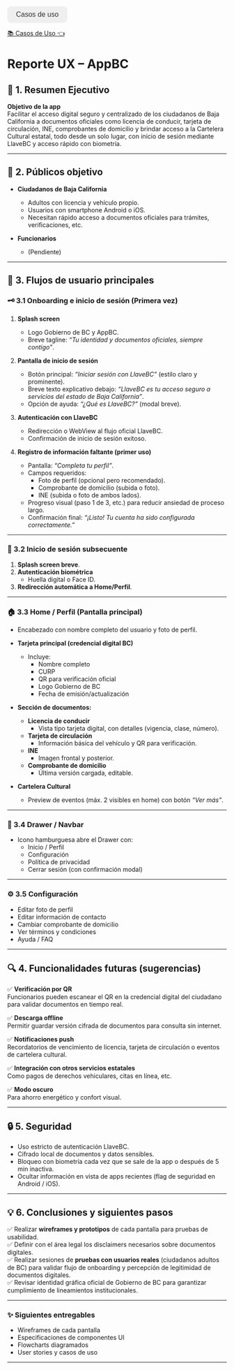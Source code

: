 <button href="https://github.com/labrujasiete/app-bc-ux/blob/main/casos_de_uso.md" style="font-weight: 500; font-size: 16px; padding: 10px 20px; border-radius: 9px; border: none; color: #313131">Casos de uso</button>

[ 📚 Casos de Uso 👈 ](https://github.com/labrujasiete/app-bc-ux/blob/main/casos_de_uso.md)


# Reporte UX – AppBC

## 🎯 1. Resumen Ejecutivo

**Objetivo de la app**  
Facilitar el acceso digital seguro y centralizado de los ciudadanos de Baja California a documentos oficiales como licencia de conducir, tarjeta de circulación, INE, comprobantes de domicilio y brindar acceso a la Cartelera Cultural estatal, todo desde un solo lugar, con inicio de sesión mediante LlaveBC y acceso rápido con biometría.

---

## 👥 2. Públicos objetivo

- **Ciudadanos de Baja California**
  - Adultos con licencia y vehículo propio.
  - Usuarios con smartphone Android o iOS.
  - Necesitan rápido acceso a documentos oficiales para trámites, verificaciones, etc.

- **Funcionarios**
  - (Pendiente)

---

## 📱 3. Flujos de usuario principales

### 🗝 3.1 Onboarding e inicio de sesión (Primera vez)

1. **Splash screen**
   - Logo Gobierno de BC y AppBC.
   - Breve tagline: *“Tu identidad y documentos oficiales, siempre contigo”*.

2. **Pantalla de inicio de sesión**
   - Botón principal: *“Iniciar sesión con LlaveBC”* (estilo claro y prominente).
   - Breve texto explicativo debajo: *“LlaveBC es tu acceso seguro a servicios del estado de Baja California”*.
   - Opción de ayuda: *“¿Qué es LlaveBC?”* (modal breve).

3. **Autenticación con LlaveBC**
   - Redirección o WebView al flujo oficial LlaveBC.
   - Confirmación de inicio de sesión exitoso.

4. **Registro de información faltante (primer uso)**
   - Pantalla: *“Completa tu perfil”*.
   - Campos requeridos:
     - Foto de perfil (opcional pero recomendado).
     - Comprobante de domicilio (subida o foto).
     - INE (subida o foto de ambos lados).
   - Progreso visual (paso 1 de 3, etc.) para reducir ansiedad de proceso largo.
   - Confirmación final: *“¡Listo! Tu cuenta ha sido configurada correctamente.”*

---

### 🔐 3.2 Inicio de sesión subsecuente

1. **Splash screen breve**.
2. **Autenticación biométrica**
   - Huella digital o Face ID.
3. **Redirección automática a Home/Perfil**.

---

### 🏠 3.3 Home / Perfil (Pantalla principal)

- Encabezado con nombre completo del usuario y foto de perfil.  
- **Tarjeta principal (credencial digital BC)**
  - Incluye:
    - Nombre completo
    - CURP
    - QR para verificación oficial
    - Logo Gobierno de BC
    - Fecha de emisión/actualización
- **Sección de documentos:**
  - **Licencia de conducir**
    - Vista tipo tarjeta digital, con detalles (vigencia, clase, número).
  - **Tarjeta de circulación**
    - Información básica del vehículo y QR para verificación.
  - **INE**
    - Imagen frontal y posterior.
  - **Comprobante de domicilio**
    - Última versión cargada, editable.

- **Cartelera Cultural**
  - Preview de eventos (máx. 2 visibles en home) con botón *“Ver más”*.

---

### 📂 3.4 Drawer / Navbar

- Icono hamburguesa abre el Drawer con:
  - Inicio / Perfil
  - Configuración
  - Política de privacidad
  - Cerrar sesión (con confirmación modal)

---

### ⚙️ 3.5 Configuración

- Editar foto de perfil
- Editar información de contacto
- Cambiar comprobante de domicilio
- Ver términos y condiciones
- Ayuda / FAQ

---


## 🔍 4. Funcionalidades futuras (sugerencias)

✅ **Verificación por QR**  
Funcionarios pueden escanear el QR en la credencial digital del ciudadano para validar documentos en tiempo real.

✅ **Descarga offline**  
Permitir guardar versión cifrada de documentos para consulta sin internet.

✅ **Notificaciones push**  
Recordatorios de vencimiento de licencia, tarjeta de circulación o eventos de cartelera cultural.

✅ **Integración con otros servicios estatales**  
Como pagos de derechos vehiculares, citas en línea, etc.

✅ **Modo oscuro**  
Para ahorro energético y confort visual.

---

## 🔒 5. Seguridad

- Uso estricto de autenticación LlaveBC.
- Cifrado local de documentos y datos sensibles.
- Bloqueo con biometría cada vez que se sale de la app o después de 5 min inactiva.
- Ocultar información en vista de apps recientes (flag de seguridad en Android / iOS).

---

## 💡 6. Conclusiones y siguientes pasos

✅ Realizar **wireframes y prototipos** de cada pantalla para pruebas de usabilidad.  
✅ Definir con el área legal los disclaimers necesarios sobre documentos digitales.  
✅ Realizar sesiones de **pruebas con usuarios reales** (ciudadanos adultos de BC) para validar flujo de onboarding y percepción de legitimidad de documentos digitales.  
✅ Revisar identidad gráfica oficial de Gobierno de BC para garantizar cumplimiento de lineamientos institucionales.

---

### ✨ **Siguientes entregables**

- Wireframes de cada pantalla  
- Especificaciones de componentes UI  
- Flowcharts diagramados  
- User stories y casos de uso

---